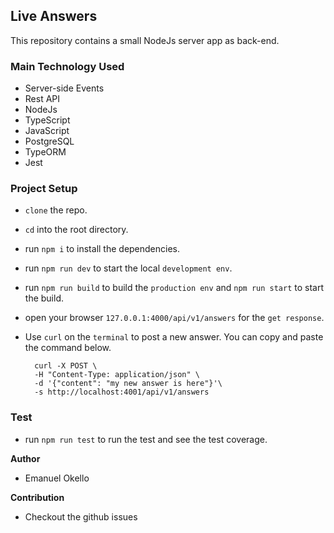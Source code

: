 ## Live Answers

This repository contains a small NodeJs server app as back-end.

### Main Technology Used
- Server-side Events
- Rest API
- NodeJs
- TypeScript
- JavaScript
- PostgreSQL
- TypeORM
- Jest

### Project Setup
- `clone` the repo.
- `cd` into the root directory.
- run `npm i` to install the dependencies.
- run `npm run dev` to start the local `development env`.
- run `npm run build` to build the `production env` and `npm run start` to start the build.
- open your browser `127.0.0.1:4000/api/v1/answers` for the `get response`.
- Use `curl` on the `terminal` to post a new answer. You can copy and paste the command below.

    ```
      curl -X POST \
      -H "Content-Type: application/json" \
      -d '{"content": "my new answer is here"}'\
      -s http://localhost:4001/api/v1/answers
    ```
### Test
- run `npm run test` to run the test and see the test coverage.

**Author**
- Emanuel Okello

**Contribution**
- Checkout the github issues

